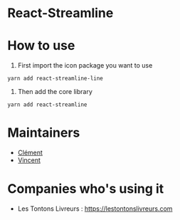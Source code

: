 # React-Streamline

# How to use

1. First import the icon package you want to use

`yarn add react-streamline-line`

1. Then add the core library

`yarn add react-streamline`

# Maintainers

 - [Clément](https://twitter.com/clementsauvage)
 - [Vincent](https://twitter.com/webalys)

# Companies who's using it 

- Les Tontons Livreurs : https://lestontonslivreurs.com
